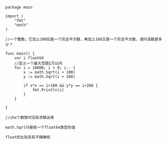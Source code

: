     package main

    import (
        "fmt"
        "math"
    )

    //一个整数，它加上100后是一个完全平方数，再加上168又是一个完全平方数，请问该数是多少？

    func main() {
        var i float64
        //定义一个最大范围1万以内
        for i = 10000; i > 0; i-- {
            x := math.Sqrt(i + 100)
            y := math.Sqrt(i + 268)

            if x*x == i+100 && y*y == i+268 {
                fmt.Println(i)
            }
        }

    }

    //zhe个数暂时没有求解出来

    math.Sqrt只接收一个float64类型的值

    float的比较具有不精确性



